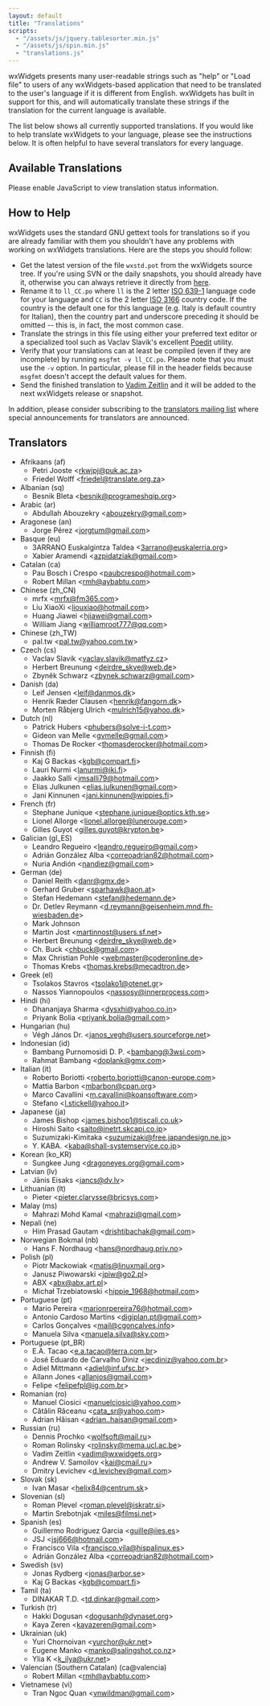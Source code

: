 ```yaml
---
layout: default
title: "Translations"
scripts:
  - "/assets/js/jquery.tablesorter.min.js"
  - "/assets/js/spin.min.js"
  - "translations.js"
---
```


wxWidgets presents many user-readable strings such as "help" or "Load file" to
users of any wxWidgets-based application that need to be translated to the
user's language if it is different from English. wxWidgets has built in support
for this, and will automatically translate these strings if the translation for
the current language is available.

The list below shows all currently supported translations. If you would like to
help translate wxWidgets to your language, please see the instructions below.
It is often helpful to have several translators for every language.

<div class="panel panel-primary">
  <div class="panel-heading"><h2 class="panel-title">Available Translations</h2></div>
  <div class="panel-body">
    <div id="translation_loading" style="text-align: center; margin: 2em 0 2em 0; display: none;">
      <p style="padding-top: 6em;">Loading Translations...</p>
    </div>
    <div id="translation_caption" style="display: none;">
      <p>
        Translation status of all languages supported by wxWidgets. This table
        can be sorted by language or by status by clicking the appropriate
        header.
      </p>
      <p>Last Updated: <span id="stats_updated_date">Unknown</span></p>
      <p class="text-center">
        <span class="label label-success">Complete</span>
        <span class="label label-warning">Fuzzy</span>
      </p>
    </div>
    <noscript>Please enable JavaScript to view translation status information.</noscript>
  </div>
  <table id="translations" class="table table-hover" style="display: none;">
    <thead><tr>
      <th>Language</th>
      <th colspan="2">Status</th>
    </tr></thead>
    <tbody></tbody>
  </table>
</div>

## How to Help

wxWidgets uses the standard GNU gettext tools for translations so if you are
already familiar with them you shouldn't have any problems with working on
wxWidgets translations. Here are the steps you should follow:

* Get the latest version of the file `wxstd.pot` from the wxWidgets source
  tree. If you're using SVN or the daily snapshots, you should already have it,
  otherwise you can always retrieve it directly from [here][1].
* Rename it to `ll_CC.po` where `ll` is the 2 letter [ISO 639-1][2] language
  code for your language and `CC` is the 2 letter [ISO 3166][3] country code.
  If the country is the default one for this language (e.g. Italy is default
  country for Italian), then the country part and underscore preceding it
  should be omitted -- this is, in fact, the most common case.
* Translate the strings in this file using either your preferred text editor or
  a specialized tool such as Vaclav Slavik's excellent [Poedit][4] utility.
* Verify that your translations can at least be compiled (even if they are
  incomplete) by running `msgfmt -v ll_CC.po`. Please note that you must use
  the `-v` option. In particular, please fill in the header fields because
  `msgfmt` doesn't accept the default values for them.
* Send the finished translation to [Vadim Zeitlin][5] and it will be added to
  the next wxWidgets release or snapshot.

In addition, please consider subscribing to the [translators mailing list][6]
where special announcements for translators are announced.

[1]: http://svn.wxwidgets.org/svn/wx/wxWidgets/trunk/locale/wxstd.pot
[2]: http://www.loc.gov/standards/iso639-2/php/English_list.php
[3]: http://www.iso.org/iso/prods-services/iso3166ma/02iso-3166-code-lists/country_names_and_code_elements
[4]: http://www.poedit.net/
[5]: mailto:vadim@wxwidgets.org
[6]: /support/mailing-lists/

## Translators

* Afrikaans (af)
  * Petri Jooste <<rkwjpj@puk.ac.za>>
  * Friedel Wolff <<friedel@translate.org.za>>
* Albanian (sq)
  * Besnik Bleta <<besnik@programeshqip.org>>
* Arabic (ar)
  * Abdullah Abouzekry <<abouzekry@gmail.com>>
* Aragonese (an)
  * Jorge Pérez <<jorgtum@gmail.com>>
* Basque (eu)
  * 3ARRANO Euskalgintza Taldea <<3arrano@euskalerria.org>>
  * Xabier Aramendi <<azpidatziak@gmail.com>>
* Catalan (ca)
  * Pau Bosch i Crespo <<paubcrespo@hotmail.com>>
  * Robert Millan <<rmh@aybabtu.com>>
* Chinese (zh_CN)
  * mrfx <<mrfx@fm365.com>>
  * Liu XiaoXi <<liouxiao@hotmail.com>>
  * Huang Jiawei <<hjiawei@gmail.com>>
  * William Jiang <<williamroot777@qq.com>>
* Chinese (zh_TW)
  * pal.tw <<pal.tw@yahoo.com.tw>>
* Czech (cs)
  * Vaclav Slavik <<vaclav.slavik@matfyz.cz>>
  * Herbert Breunung <<deirdre_skye@web.de>>
  * Zbyněk Schwarz <<zbynek.schwarz@gmail.com>>
* Danish (da)
  * Leif Jensen <<leif@danmos.dk>>
  * Henrik Ræder Clausen <<henrik@fangorn.dk>>
  * Morten Råbjerg Ulrich <<mulrich15@yahoo.dk>>
* Dutch (nl)
  * Patrick Hubers <<phubers@solve-i-t.com>>
  * Gideon van Melle <<gvmelle@gmail.com>>
  * Thomas De Rocker <<thomasderocker@hotmail.com>>
* Finnish (fi)
  * Kaj G Backas <<kgb@compart.fi>>
  * Lauri Nurmi <<lanurmi@iki.fi>>
  * Jaakko Salli <<jmsalli79@hotmail.com>>
  * Elias Julkunen <<elias.julkunen@gmail.com>>
  * Jani Kinnunen <<jani.kinnunen@wippies.fi>>
* French (fr)
  * Stephane Junique <<stephane.junique@optics.kth.se>>
  * Lionel Allorge <<lionel.allorge@lunerouge.com>>
  * Gilles Guyot <<gilles.guyot@krypton.be>>
* Galician (gl_ES)
  * Leandro Regueiro <<leandro.regueiro@gmail.com>>
  * Adrián González Alba <<correoadrian82@hotmail.com>>
  * Nuria Andión <<nandiez@gmail.com>>
* German (de)
  * Daniel Reith <<danr@gmx.de>>
  * Gerhard Gruber <<sparhawk@aon.at>>
  * Stefan Hedemann <<stefan@hedemann.de>>
  * Dr. Detlev Reymann <<d.reymann@geisenheim.mnd.fh-wiesbaden.de>>
  * Mark Johnson
  * Martin Jost <<martinnost@users.sf.net>>
  * Herbert Breunung <<deirdre_skye@web.de>>
  * Ch. Buck <<chbuck@gmail.com>>
  * Max Christian Pohle <<webmaster@coderonline.de>>
  * Thomas Krebs <<thomas.krebs@mecadtron.de>>
* Greek (el)
  * Tsolakos Stavros <<tsolako1@otenet.gr>>
  * Nassos Yiannopoulos <<nassosy@innerprocess.com>>
* Hindi (hi)
  * Dhananjaya Sharma <<dysxhi@yahoo.co.in>>
  * Priyank Bolia <<priyank.bolia@gmail.com>>
* Hungarian (hu)
  * Végh János Dr. <<janos_vegh@users.sourceforge.net>>
* Indonesian (id)
  * Bambang Purnomosidi D. P. <<bambang@3wsi.com>>
  * Rahmat Bambang <<doplank@gmx.com>>
* Italian (it)
  * Roberto Boriotti <<roberto.boriotti@canon-europe.com>>
  * Mattia Barbon <<mbarbon@cpan.org>>
  * Marco Cavallini <<m.cavallini@koansoftware.com>>
  * Stefano <<l.stickell@yahoo.it>>
* Japanese (ja)
  * James Bishop <<james.bishop1@tiscali.co.uk>>
  * Hiroshi Saito <<saito@inetrt.skcapi.co.jp>>
  * Suzumizaki-Kimitaka <<suzumizaki@free.japandesign.ne.jp>>
  * Y. KABA. <<kaba@shall-systemservice.co.jp>>
* Korean (ko_KR)
  * Sungkee Jung <<dragoneyes.org@gmail.com>>
* Latvian (lv)
  * Jānis Eisaks <<jancs@dv.lv>>
* Lithuanian (lt)
  * Pieter <<pieter.clarysse@bricsys.com>>
* Malay (ms)
  * Mahrazi Mohd Kamal <<mahrazi@gmail.com>>
* Nepali (ne)
  * Him Prasad Gautam <<drishtibachak@gmail.com>>
* Norwegian Bokmal (nb)
  * Hans F. Nordhaug <<hans@nordhaug.priv.no>>
* Polish (pl)
  * Piotr Mackowiak <<matis@linuxmail.org>>
  * Janusz Piwowarski <<jpiw@go2.pl>>
  * ABX <<abx@abx.art.pl>>
  * Michał Trzebiatowski <<hippie_1968@hotmail.com>>
* Portuguese (pt)
  * Mario Pereira <<marionrpereira76@hotmail.com>>
  * Antonio Cardoso Martins <<digiplan.pt@gmail.com>>
  * Carlos Gonçalves <<mail@cgoncalves.info>>
  * Manuela Silva <<manuela.silva@sky.com>>
* Portuguese (pt_BR)
  * E.A. Tacao <<e.a.tacao@terra.com.br>>
  * José Eduardo de Carvalho Diniz <<jecdiniz@yahoo.com.br>>
  * Adiel Mittmann <<adiel@inf.ufsc.br>>
  * Allann Jones <<allanjos@gmail.com>>
  * Felipe <<felipefpl@ig.com.br>>
* Romanian (ro)
  * Manuel Ciosici <<manuelciosici@yahoo.com>>
  * Cătălin Răceanu <<cata_sr@yahoo.com>>
  * Adrian Hăisan <<adrian..haisan@gmail.com>>
* Russian (ru)
  * Dennis Prochko <<wolfsoft@mail.ru>>
  * Roman Rolinsky <<rolinsky@mema.ucl.ac.be>>
  * Vadim Zeitlin <<vadim@wxwidgets.org>>
  * Andrew V. Samoilov <<kai@cmail.ru>>
  * Dmitry Levichev <<d.levichev@gmail.com>>
* Slovak (sk)
  * Ivan Masar <<helix84@centrum.sk>>
* Slovenian (sl)
  * Roman Plevel <<roman.plevel@iskratr.si>>
  * Martin Srebotnjak <<miles@filmsi.net>>
* Spanish (es)
  * Guillermo Rodriguez Garcia <<guille@iies.es>>
  * JSJ <<jsj666@hotmail.com>>
  * Francisco Vila <<francisco.vila@hispalinux.es>>
  * Adrián González Alba <<correoadrian82@hotmail.com>>
* Swedish (sv)
  * Jonas Rydberg <<jonas@arbor.se>>
  * Kaj G Backas <<kgb@compart.fi>>
* Tamil (ta)
  * DINAKAR T.D. <<td.dinkar@gmail.com>>
* Turkish (tr)
  * Hakki Dogusan <<dogusanh@dynaset.org>>
  * Kaya Zeren <<kayazeren@gmail.com>>
* Ukrainian (uk)
  * Yuri Chornoivan <<yurchor@ukr.net>>
  * Eugene Manko <<manko@salingshot.co.nz>>
  * Ylia K <<k_ilya@ukr.net>>
* Valencian (Southern Catalan) (ca@valencia)
  * Robert Millan <<rmh@aybabtu.com>>
* Vietnamese (vi)
  * Tran Ngoc Quan <<vnwildman@gmail.com>>
